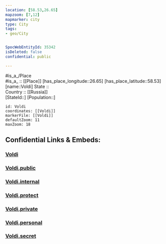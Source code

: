 ```yaml
---
location: [58.53,26.65] 
mapzoom: [7,12] 
mapmarker: city 
type: City
tags:
- geo/City


SpocWebEntityId: 35342
isDeleted: false
confidential: public

---
```

#is_a_/Place  
#is_a_ :: [[Place]] 
[has_place_longitude::26.65] 
[has_place_latitude::58.53] 
[name::Voldi] 
State ::  
Country :: [[Russia]]  
[StateId::] 
[Population::] 



```leaflet
id: Voldi
coordinates: [[Voldi]] 
markerFile: [[Voldi]] 
defaultZoom: 11 
maxZoom: 18
```


## Confidential Links & Embeds: 

### [Voldi](/_Standards/Earth/Continent/Europe/Europe~North/Estonia/Counties~Estonia/Tartu/City/Voldi.md) 

### [Voldi.public](/_public/Earth/Continent/Europe/Europe~North/Estonia/Counties~Estonia/Tartu/City/Voldi.public.md) 

### [Voldi.internal](/_internal/Earth/Continent/Europe/Europe~North/Estonia/Counties~Estonia/Tartu/City/Voldi.internal.md) 

### [Voldi.protect](/_protect/Earth/Continent/Europe/Europe~North/Estonia/Counties~Estonia/Tartu/City/Voldi.protect.md) 

### [Voldi.private](/_private/Earth/Continent/Europe/Europe~North/Estonia/Counties~Estonia/Tartu/City/Voldi.private.md) 

### [Voldi.personal](/_personal/Earth/Continent/Europe/Europe~North/Estonia/Counties~Estonia/Tartu/City/Voldi.personal.md) 

### [Voldi.secret](/_secret/Earth/Continent/Europe/Europe~North/Estonia/Counties~Estonia/Tartu/City/Voldi.secret.md)

